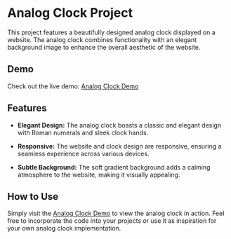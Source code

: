 # Analog Clock Project

This project features a beautifully designed analog clock displayed on a website. The analog clock combines functionality with an elegant background image to enhance the overall aesthetic of the website.

## Demo

Check out the live demo: [Analog Clock Demo](https://sayu1803.github.io/analog_clock/)

## Features

- **Elegant Design:** The analog clock boasts a classic and elegant design with Roman numerals and sleek clock hands.

- **Responsive:** The website and clock design are responsive, ensuring a seamless experience across various devices.

- **Subtle Background:** The soft gradient background adds a calming atmosphere to the website, making it visually appealing.


## How to Use

Simply visit the [Analog Clock Demo](https://sayu1803.github.io/analog_clock/) to view the analog clock in action. Feel free to incorporate the code into your projects or use it as inspiration for your own analog clock implementation.


